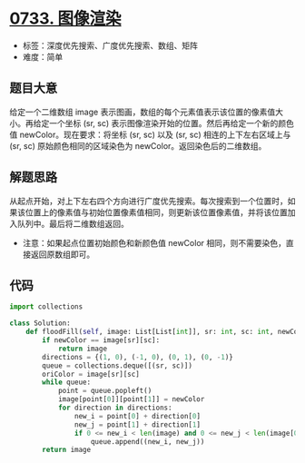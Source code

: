 # [0733. 图像渲染](https://leetcode.cn/problems/flood-fill/)

- 标签：深度优先搜索、广度优先搜索、数组、矩阵
- 难度：简单

## 题目大意

给定一个二维数组 image 表示图画，数组的每个元素值表示该位置的像素值大小。再给定一个坐标 (sr, sc) 表示图像渲染开始的位置。然后再给定一个新的颜色值 newColor。现在要求：将坐标 (sr, sc) 以及 (sr, sc) 相连的上下左右区域上与 (sr, sc) 原始颜色相同的区域染色为 newColor。返回染色后的二维数组。



## 解题思路

从起点开始，对上下左右四个方向进行广度优先搜索。每次搜索到一个位置时，如果该位置上的像素值与初始位置像素值相同，则更新该位置像素值，并将该位置加入队列中。最后将二维数组返回。

- 注意：如果起点位置初始颜色和新颜色值 newColor 相同，则不需要染色，直接返回原数组即可。

## 代码

```Python
import collections

class Solution:
    def floodFill(self, image: List[List[int]], sr: int, sc: int, newColor: int) -> List[List[int]]:
        if newColor == image[sr][sc]:
            return image
        directions = {(1, 0), (-1, 0), (0, 1), (0, -1)}
        queue = collections.deque([(sr, sc)])
        oriColor = image[sr][sc]
        while queue:
            point = queue.popleft()
            image[point[0]][point[1]] = newColor
            for direction in directions:
                new_i = point[0] + direction[0]
                new_j = point[1] + direction[1]
                if 0 <= new_i < len(image) and 0 <= new_j < len(image[0]) and image[new_i][new_j] == oriColor:
                    queue.append((new_i, new_j))
        return image
```

